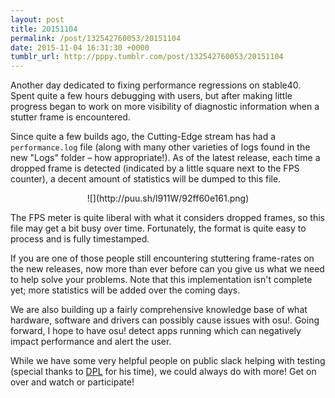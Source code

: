 ```yaml
---
layout: post
title: 20151104
permalink: /post/132542760053/20151104
date: 2015-11-04 16:31:30 +0000
tumblr_url: http://pppy.tumblr.com/post/132542760053/20151104
---
```

Another day dedicated to fixing performance regressions on stable40. Spent quite a few hours debugging with users, but after making little progress began to work on more visibility of diagnostic information when a stutter frame is encountered.

Since quite a few builds ago, the Cutting-Edge stream has had a `performance.log` file (along with many other varieties of logs found in the new "Logs" folder – how appropriate!). As of the latest release, each time a dropped frame is detected (indicated by a little square next to the FPS counter), a decent amount of statistics will be dumped to this file.

<center>
![](http://puu.sh/l911W/92ff60e161.png)
</center>

The FPS meter is quite liberal with what it considers dropped frames, so this file may get a bit busy over time. Fortunately, the format is quite easy to process and is fully timestamped.

If you are one of those people still encountering stuttering frame-rates on the new releases, now more than ever before can you give us what we need to help solve your problems. Note that this implementation isn't complete yet; more statistics will be added over the coming days.

We are also building up a fairly comprehensive knowledge base of what hardware, software and drivers can possibly cause issues with osu!. Going forward, I hope to have osu! detect apps running which can negatively impact performance and alert the user.

While we have some very helpful people on public slack helping with testing (special thanks to [DPL](https://osu.ppy.sh/u/DPL) for his time), we could always do with more! Get on over and watch or participate!